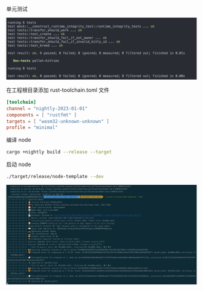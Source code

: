 
单元测试

![单元测试](docs/unit-tests.png)

在工程根目录添加 rust-toolchain.toml 文件

```toml
[toolchain]
channel = "nightly-2023-01-01"
components = [ "rustfmt" ]
targets = [ "wasm32-unknown-unknown" ]
profile = "minimal"

```

编译 node

```sh
cargo +nightly build --release --target 
```

启动 node

```sh
./target/release/node-template --dev
```

![运行](docs/run-node.png)
